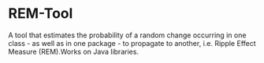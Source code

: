 # REM-Tool
A tool that estimates the probability of a random change occurring in one class - as well as in one package - to propagate to another, i.e. Ripple Effect Measure (REM).Works on Java libraries.
